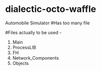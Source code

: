 # dialectic-octo-waffle
Automobile Simulator
#Has too many file

#Files actually to be used - 
1. Main
2. ProcessLIB
3. FH
4. Network_Components
5. Objects
